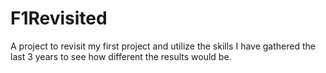 # F1Revisited
A project to revisit my first project and utilize the skills I have gathered the last 3 years to see how different the results would be. 
